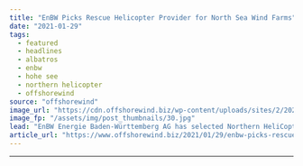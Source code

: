 ```yaml
---
title: "EnBW Picks Rescue Helicopter Provider for North Sea Wind Farms"
date: "2021-01-29"
tags: 
  - featured
  - headlines
  - albatros
  - enbw
  - hohe see
  - northern helicopter
  - offshorewind
source: "offshorewind"
image_url: "https://cdn.offshorewind.biz/wp-content/uploads/sites/2/2021/01/29102011/EnBW-Picks-Rescue-Helicopter-Provider-for-North-Sea-Wind-Farms.jpg"
image_fp: "/assets/img/post_thumbnails/30.jpg"
lead: "EnBW Energie Baden-Württemberg AG has selected Northern HeliCopter GmbH to provide a rescue helicopter"
article_url: "https://www.offshorewind.biz/2021/01/29/enbw-picks-rescue-helicopter-provider-for-north-sea-wind-farms/"
---
```


---
